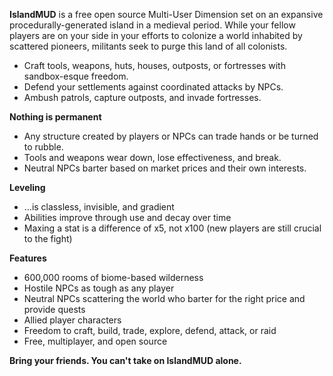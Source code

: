 **IslandMUD** is a free open source Multi-User Dimension set on an expansive procedurally-generated island in a medieval period. While your fellow players are on your side in your efforts to colonize a world inhabited by scattered pioneers, militants seek to purge this land of all colonists.

- Craft tools, weapons, huts, houses, outposts, or fortresses with sandbox-esque freedom.
- Defend your settlements against coordinated attacks by NPCs.
- Ambush patrols, capture outposts, and invade fortresses.

**Nothing is permanent**
- Any structure created by players or NPCs can trade hands or be turned to rubble.
- Tools and weapons wear down, lose effectiveness, and break.
- Neutral NPCs barter based on market prices and their own interests.

**Leveling**
- ...is classless, invisible, and gradient
- Abilities improve through use and decay over time
- Maxing a stat is a difference of x5, not x100 (new players are still crucial to the fight)

**Features**
- 600,000 rooms of biome-based wilderness
- Hostile NPCs as tough as any player
- Neutral NPCs scattering the world who barter for the right price and provide quests
- Allied player characters
- Freedom to craft, build, trade, explore, defend, attack, or raid
- Free, multiplayer, and open source

**Bring your friends. You can't take on IslandMUD alone.**
